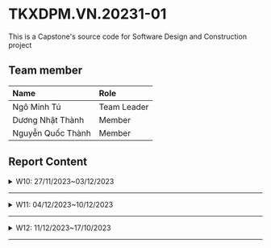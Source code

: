 # TKXDPM.VN.20231-01

This is a Capstone's source code for Software Design and Construction project

## Team member

| Name           | Role        |
| :------------- | :---------- |
| Ngô Minh Tú    | Team Leader |
| Dương Nhật Thành| Member      |
| Nguyễn Quốc Thành| Member      |

## Report Content

<details>
  <summary>W10: 27/11/2023~03/12/2023 </summary>
<br>
<details>
<summary>Ngô Minh Tú</summary>
<br>

- Assigned tasks:
  - Create tests for specific functions

- Implementation details:
  - Pull Request(s): [Request 1](https://github.com/becacabe2002/TKXDPM.VP.20231-08/pull/3)
  - Specific implementation details:
    - Create specific class for each test (ImageUpload, MediaRepo, WebView)
      - ImageUpload: test ImageRepo to upload and pull image from local to mongodb database (**Deprecated**)
      - MediaRepo: test query actions with Media Table in MySQL database
      - WebView: test view for payment portal (VNPay)

</details>

<details>
<summary>Nguyễn Quốc Thành</summary>
<br>

- Assigned tasks:
  - Làm Screen Handle
  - (Bonus , cần comment để dê hiểu hơn code của repo và controller )
  - ...

- Implementation details:
  - Pull Request(s): [Request](https://github.com/becacabe2002/TKXDPM.VP.20231-08/pull/7)
  - Specific implementation details:
    - Describe specific in detail what you did last week
    - You can attach images if you want

</details>

</details>

---
<details>
  <summary>W11: 04/12/2023~10/12/2023 </summary>
<br>
<details>
<summary>Ngô Minh Tú</summary>
<br>

- Assigned tasks:
  - migrate db
  - refactor repositories to reduce coupling
  - fix image unable to load error

- Implementation details:
  - [PR1](https://github.com/becacabe2002/TKXDPM.VP.20231-08/pull/4)
    - add migrate tool for mysql database, import sample data
    - create controller package for controller classes
    - disable `@lombok` annotations (error)

  - [PR2](https://github.com/becacabe2002/TKXDPM.VP.20231-08/pull/5)
    - Refactor repo class -> repo interface
    - Seperate implementation of that repo to a different file.
   
  - [PR3](https://github.com/becacabe2002/TKXDPM.VP.20231-08/pull/10)
    - fix error cant load image by fetching and saving image locally (**deprecated**)


</details>

<details>
<summary>Team Member 2</summary>
<br>

- Assigned tasks:
  - Task 1
  - Task 2
  - ...

- Implementation details:
  - Pull Request(s): [Attach links to your pull requests here. You can attach multiple pull requests]()
  - Specific implementation details:
    - Frontend , HomeScreenHandler and MediaScrennHandler
    - FXML
    - 

</details>

</details>

---

<details>
  <summary>W12: 11/12/2023~17/10/2023 </summary>
<br>
<details>
<summary>Ngô Minh Tú</summary>
<br>

- Assigned tasks:
  - Change Interaction between Frontend and Backend
  - New way to store images temporary (not by saving to local storage)
  - Seperate `Controllers` and `Services`

- Implementation details:
  - Pull Request(s): [PR](https://github.com/becacabe2002/TKXDPM.VP.20231-08/pull/12)
  - Specific implementation details:
    - Create package response, request, service
    - New class ImageSession for store image temporary while app is running
    - Change interaction between Frontend and Backend:
	    - Now Frontend needs to create request, sends it to controller and handle returned response.


</details>

<details>
<summary>Team Member 2</summary>
<br>

- Assigned tasks:
  - Task 1
  - Task 2
  - ...

- Implementation details:
  - Pull Request(s): [Attach links to your pull requests here. You can attach multiple pull requests]()
  - Specific implementation details:
    - Describe specific in detail what you did last week
    - You can attach images if you want

</details>

</details>

---
